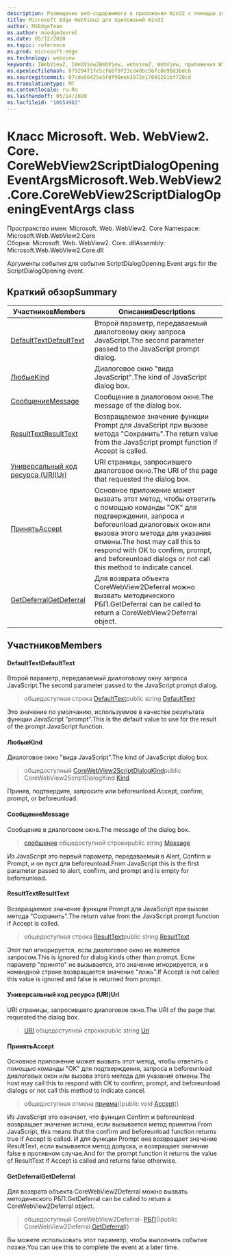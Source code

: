 ```yaml
---
description: Размещение веб-содержимого в приложении Win32 с помощью элемента управления Microsoft Edge WebView2
title: Microsoft Edge WebView2 для приложений Win32
author: MSEdgeTeam
ms.author: msedgedevrel
ms.date: 05/12/2020
ms.topic: reference
ms.prod: microsoft-edge
ms.technology: webview
keywords: IWebView2, IWebView2WebView, webview2, WebView, приложения Win32, Win32, EDGE, ICoreWebView2, ICoreWebView2Controller, элемент управления "веб-браузер", HTML Edge
ms.openlocfilehash: 879294f1fe5cf66f9f23cd4dbc56fc8e98d3bdc6
ms.sourcegitcommit: 07cda56425e5fdf90eeb3972e17041261bf720cd
ms.translationtype: MT
ms.contentlocale: ru-RU
ms.lasthandoff: 05/14/2020
ms.locfileid: "10654982"
---
```

# <span data-ttu-id="d3193-104">Класс Microsoft. Web. WebView2. Core. CoreWebView2ScriptDialogOpeningEventArgs</span><span class="sxs-lookup"><span data-stu-id="d3193-104">Microsoft.Web.WebView2.Core.CoreWebView2ScriptDialogOpeningEventArgs class</span></span> 

<span data-ttu-id="d3193-105">Пространство имен: Microsoft. Web. WebView2. Core </span><span class="sxs-lookup"><span data-stu-id="d3193-105">Namespace: Microsoft.Web.WebView2.Core</span></span>\
<span data-ttu-id="d3193-106">Сборка: Microsoft. Web. WebView2. Core. dll</span><span class="sxs-lookup"><span data-stu-id="d3193-106">Assembly: Microsoft.Web.WebView2.Core.dll</span></span>

<span data-ttu-id="d3193-107">Аргументы события для события ScriptDialogOpening.</span><span class="sxs-lookup"><span data-stu-id="d3193-107">Event args for the ScriptDialogOpening event.</span></span>

## <span data-ttu-id="d3193-108">Краткий обзор</span><span class="sxs-lookup"><span data-stu-id="d3193-108">Summary</span></span>

 <span data-ttu-id="d3193-109">Участников</span><span class="sxs-lookup"><span data-stu-id="d3193-109">Members</span></span>                        | <span data-ttu-id="d3193-110">Описания</span><span class="sxs-lookup"><span data-stu-id="d3193-110">Descriptions</span></span>
--------------------------------|---------------------------------------------
[<span data-ttu-id="d3193-111">DefaultText</span><span class="sxs-lookup"><span data-stu-id="d3193-111">DefaultText</span></span>](#defaulttext) | <span data-ttu-id="d3193-112">Второй параметр, передаваемый диалоговому окну запроса JavaScript.</span><span class="sxs-lookup"><span data-stu-id="d3193-112">The second parameter passed to the JavaScript prompt dialog.</span></span>
[<span data-ttu-id="d3193-113">Любые</span><span class="sxs-lookup"><span data-stu-id="d3193-113">Kind</span></span>](#kind) | <span data-ttu-id="d3193-114">Диалоговое окно "вида JavaScript".</span><span class="sxs-lookup"><span data-stu-id="d3193-114">The kind of JavaScript dialog box.</span></span>
[<span data-ttu-id="d3193-115">Сообщение</span><span class="sxs-lookup"><span data-stu-id="d3193-115">Message</span></span>](#message) | <span data-ttu-id="d3193-116">Сообщение в диалоговом окне.</span><span class="sxs-lookup"><span data-stu-id="d3193-116">The message of the dialog box.</span></span>
[<span data-ttu-id="d3193-117">ResultText</span><span class="sxs-lookup"><span data-stu-id="d3193-117">ResultText</span></span>](#resulttext) | <span data-ttu-id="d3193-118">Возвращаемое значение функции Prompt для JavaScript при вызове метода "Сохранить".</span><span class="sxs-lookup"><span data-stu-id="d3193-118">The return value from the JavaScript prompt function if Accept is called.</span></span>
[<span data-ttu-id="d3193-119">Универсальный код ресурса (URI)</span><span class="sxs-lookup"><span data-stu-id="d3193-119">Uri</span></span>](#uri) | <span data-ttu-id="d3193-120">URI страницы, запросившего диалоговое окно.</span><span class="sxs-lookup"><span data-stu-id="d3193-120">The URI of the page that requested the dialog box.</span></span>
[<span data-ttu-id="d3193-121">Принять</span><span class="sxs-lookup"><span data-stu-id="d3193-121">Accept</span></span>](#accept) | <span data-ttu-id="d3193-122">Основное приложение может вызвать этот метод, чтобы ответить с помощью команды "ОК" для подтверждения, запроса и beforeunload диалоговых окон или вызова этого метода для указания отмены.</span><span class="sxs-lookup"><span data-stu-id="d3193-122">The host may call this to respond with OK to confirm, prompt, and beforeunload dialogs or not call this method to indicate cancel.</span></span>
[<span data-ttu-id="d3193-123">GetDeferral</span><span class="sxs-lookup"><span data-stu-id="d3193-123">GetDeferral</span></span>](#getdeferral) | <span data-ttu-id="d3193-124">Для возврата объекта CoreWebView2Deferral можно вызвать методического РБП.</span><span class="sxs-lookup"><span data-stu-id="d3193-124">GetDeferral can be called to return a CoreWebView2Deferral object.</span></span>

## <span data-ttu-id="d3193-125">Участников</span><span class="sxs-lookup"><span data-stu-id="d3193-125">Members</span></span>

#### <span data-ttu-id="d3193-126">DefaultText</span><span class="sxs-lookup"><span data-stu-id="d3193-126">DefaultText</span></span> 

<span data-ttu-id="d3193-127">Второй параметр, передаваемый диалоговому окну запроса JavaScript.</span><span class="sxs-lookup"><span data-stu-id="d3193-127">The second parameter passed to the JavaScript prompt dialog.</span></span>

> <span data-ttu-id="d3193-128">общедоступная строка [DefaultText](#defaulttext)</span><span class="sxs-lookup"><span data-stu-id="d3193-128">public string [DefaultText](#defaulttext)</span></span>

<span data-ttu-id="d3193-129">Это значение по умолчанию, используемое в качестве результата функции JavaScript "prompt".</span><span class="sxs-lookup"><span data-stu-id="d3193-129">This is the default value to use for the result of the prompt JavaScript function.</span></span>

#### <span data-ttu-id="d3193-130">Любые</span><span class="sxs-lookup"><span data-stu-id="d3193-130">Kind</span></span> 

<span data-ttu-id="d3193-131">Диалоговое окно "вида JavaScript".</span><span class="sxs-lookup"><span data-stu-id="d3193-131">The kind of JavaScript dialog box.</span></span>

> <span data-ttu-id="d3193-132">общедоступный [CoreWebView2ScriptDialogKind](#kind)</span><span class="sxs-lookup"><span data-stu-id="d3193-132">public CoreWebView2ScriptDialogKind [Kind](#kind)</span></span>

<span data-ttu-id="d3193-133">Приняв, подтвердите, запросите или beforeunload.</span><span class="sxs-lookup"><span data-stu-id="d3193-133">Accept, confirm, prompt, or beforeunload.</span></span>

#### <span data-ttu-id="d3193-134">Сообщение</span><span class="sxs-lookup"><span data-stu-id="d3193-134">Message</span></span> 

<span data-ttu-id="d3193-135">Сообщение в диалоговом окне.</span><span class="sxs-lookup"><span data-stu-id="d3193-135">The message of the dialog box.</span></span>

> <span data-ttu-id="d3193-136">[сообщение](#message) общедоступной строки</span><span class="sxs-lookup"><span data-stu-id="d3193-136">public string [Message](#message)</span></span>

<span data-ttu-id="d3193-137">Из JavaScript это первый параметр, передаваемый в Alert, Confirm и Prompt, и он пуст для beforeunload.</span><span class="sxs-lookup"><span data-stu-id="d3193-137">From JavaScript this is the first parameter passed to alert, confirm, and prompt and is empty for beforeunload.</span></span>

#### <span data-ttu-id="d3193-138">ResultText</span><span class="sxs-lookup"><span data-stu-id="d3193-138">ResultText</span></span> 

<span data-ttu-id="d3193-139">Возвращаемое значение функции Prompt для JavaScript при вызове метода "Сохранить".</span><span class="sxs-lookup"><span data-stu-id="d3193-139">The return value from the JavaScript prompt function if Accept is called.</span></span>

> <span data-ttu-id="d3193-140">общедоступная строка [ResultText](#resulttext)</span><span class="sxs-lookup"><span data-stu-id="d3193-140">public string [ResultText](#resulttext)</span></span>

<span data-ttu-id="d3193-141">Этот тип игнорируется, если диалоговое окно не является запросом.</span><span class="sxs-lookup"><span data-stu-id="d3193-141">This is ignored for dialog kinds other than prompt.</span></span> <span data-ttu-id="d3193-142">Если параметр "принято" не вызывается, это значение игнорируется, и в командной строке возвращается значение "ложь".</span><span class="sxs-lookup"><span data-stu-id="d3193-142">If Accept is not called this value is ignored and false is returned from prompt.</span></span>

#### <span data-ttu-id="d3193-143">Универсальный код ресурса (URI)</span><span class="sxs-lookup"><span data-stu-id="d3193-143">Uri</span></span> 

<span data-ttu-id="d3193-144">URI страницы, запросившего диалоговое окно.</span><span class="sxs-lookup"><span data-stu-id="d3193-144">The URI of the page that requested the dialog box.</span></span>

> <span data-ttu-id="d3193-145">[URI](#uri) общедоступной строки</span><span class="sxs-lookup"><span data-stu-id="d3193-145">public string [Uri](#uri)</span></span>

#### <span data-ttu-id="d3193-146">Принять</span><span class="sxs-lookup"><span data-stu-id="d3193-146">Accept</span></span> 

<span data-ttu-id="d3193-147">Основное приложение может вызвать этот метод, чтобы ответить с помощью команды "ОК" для подтверждения, запроса и beforeunload диалоговых окон или вызова этого метода для указания отмены.</span><span class="sxs-lookup"><span data-stu-id="d3193-147">The host may call this to respond with OK to confirm, prompt, and beforeunload dialogs or not call this method to indicate cancel.</span></span>

> <span data-ttu-id="d3193-148">общедоступная отмена [приема](#accept)()</span><span class="sxs-lookup"><span data-stu-id="d3193-148">public void [Accept](#accept)()</span></span>

<span data-ttu-id="d3193-149">Из JavaScript это означает, что функция Confirm и beforeunload возвращает значение истина, если вызывается метод принятии.</span><span class="sxs-lookup"><span data-stu-id="d3193-149">From JavaScript, this means that the confirm and beforeunload function returns true if Accept is called.</span></span> <span data-ttu-id="d3193-150">И для функции Prompt она возвращает значение ResultText, если вызывается метод допуска, и возвращает значение false в противном случае.</span><span class="sxs-lookup"><span data-stu-id="d3193-150">And for the prompt function it returns the value of ResultText if Accept is called and returns false otherwise.</span></span>

#### <span data-ttu-id="d3193-151">GetDeferral</span><span class="sxs-lookup"><span data-stu-id="d3193-151">GetDeferral</span></span> 

<span data-ttu-id="d3193-152">Для возврата объекта CoreWebView2Deferral можно вызвать методического РБП.</span><span class="sxs-lookup"><span data-stu-id="d3193-152">GetDeferral can be called to return a CoreWebView2Deferral object.</span></span>

> <span data-ttu-id="d3193-153">общедоступный CoreWebView2Deferral- [РБП](#getdeferral)()</span><span class="sxs-lookup"><span data-stu-id="d3193-153">public CoreWebView2Deferral [GetDeferral](#getdeferral)()</span></span>

<span data-ttu-id="d3193-154">Вы можете использовать этот параметр, чтобы выполнить событие позже.</span><span class="sxs-lookup"><span data-stu-id="d3193-154">You can use this to complete the event at a later time.</span></span>

